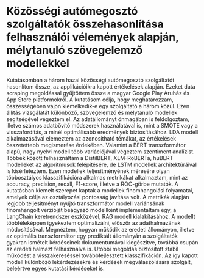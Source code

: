 # Közösségi autómegosztó szolgáltatók összehasonlítása felhasználói vélemények alapján, mélytanuló szövegelemző modellekkel
Kutatásomban a három hazai közösségi autómegosztó szolgáltatót hasonlítom össze, az applikációikra kapott értékelések alapján. Ezeket data scraping megoldással gyűjtöttem össze a magyar Google Play Áruház és App Store platformokról. A kutatásom célja, hogy meghatározzam, összességében vajon kiemelkedik-e egy szolgáltató a három közül. Ezen állítás vizsgálatát különböző, szövegelemző és mélytanuló modellek segítségével végeztem el. 
Az adatállományt önmagában is feldolgoztam, illetve számos adatbővítő módszerek használatával is, mint a SMOTE vagy a visszafordítás, a minél optimálisabb eredmények biztosításához. LDA modell alkalmazásával elemeztem az azonosítható témákat, az értékelések összetettebb megismerése érdekében. Valamint a BERT transzformátor alapú, nagy nyelvi modell több variációjával végeztem szentiment analízist. Többek között felhasználtam a DistilBERT, XLM-RoBERTa, huBERT modelleket az algoritmusok felépítésére, de LSTM 
modellek architektúráival is kísérleteztem. Ezen modellek teljesítményének mérésére olyan többosztályos klasszifikációra alkalmas metrikákat alkalmaztam, mint az accuracy, precision, recall, F1-score, illetve a ROC-görbe mutatók. A kutatásban kiemelt szerepet kaptak a modellek finomhangolási folyamatai, amelyek célja az osztályozási pontosság javítása volt. A metrikák 
alapján legjobb teljesítményt nyújtó transzformátor modell variánsának finomhangolt verzióját beágyazó modellként implementáltam egy, a LangChain keretrendszer eszközével, RAG modell kialakításához. A modellt többféleképpen igyekeztem optimalizálni, először az adathalmazának módosításával. Megnéztem, hogyan működik az eredeti állományon, illetve az 
optimális transzformátor egy prediktált állományán a szolgáltatók gyakran ismételt kérdéseinek dokumentumával kiegészítve, továbbá csupán az eredeti halmazt felhasználva is. Utóbbi megoldás biztosított stabil működést a visszakereséssel továbbfejlesztett klasszifikáción. Az így kapott modell különböző lekérdezésekre és kérdések megválaszolására szolgált, beleértve egyes kutatási kérdéseket is.
